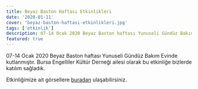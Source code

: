 ```yaml
---
title: Beyaz Baston Haftası Etkinlikleri
date: '2020-01-11'
cover: 'beyaz-baston-haftasi-etkinlikleri.jpg'
tags: ['etkinlik']
description: 07-14 Ocak 2020 Beyaz Baston haftası Yunuseli Gündüz Bakım Evinde kutlanmıştır.
featured: true
---
```


07-14 Ocak 2020 Beyaz Baston haftası Yunuseli Gündüz Bakım Evinde kutlanmıştır. Bursa Engelliler Kültür Derneği ailesi olarak bu etkinliğe bizlerde katılım sağladık.

Etkinliğimize ait görsellere [buradan](https://photos.app.goo.gl/BGHdhSEH1StJrqHu9) ulaşabilirsiniz.
